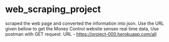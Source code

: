 # web_scraping_project
scraped the web page and converted the information into json.
Use the URL given bellow to get the Money Control website sensex real time data,
Use postman with GET request.
URL - https://project-000.herokuapp.com/all
